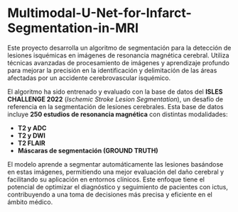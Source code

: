 # Multimodal-U-Net-for-Infarct-Segmentation-in-MRI

Este proyecto desarrolla un algoritmo de segmentación para la detección de lesiones isquémicas en imágenes de resonancia magnética cerebral. Utiliza técnicas avanzadas de procesamiento de imágenes y aprendizaje profundo para mejorar la precisión en la identificación y delimitación de las áreas afectadas por un accidente cerebrovascular isquémico.  

El algoritmo ha sido entrenado y evaluado con la base de datos del **ISLES CHALLENGE 2022** (*Ischemic Stroke Lesion Segmentation*), un desafío de referencia en la segmentación de lesiones cerebrales. Esta base de datos incluye **250 estudios de resonancia magnética** con distintas modalidades:  

- **T2 y ADC**  
- **T2 y DWI**  
- **T2 FLAIR**  
- **Máscaras de segmentación (GROUND TRUTH)**  

El modelo aprende a segmentar automáticamente las lesiones basándose en estas imágenes, permitiendo una mejor evaluación del daño cerebral y facilitando su aplicación en entornos clínicos. Este enfoque tiene el potencial de optimizar el diagnóstico y seguimiento de pacientes con ictus, contribuyendo a una toma de decisiones más precisa y eficiente en el ámbito médico.  
